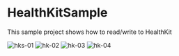 # HealthKitSample
This sample project shows how to read/write to HealthKit

![hks-01](https://cloud.githubusercontent.com/assets/4623150/8017963/33116d94-0bcc-11e5-8068-a79dd93eab73.png)
![hk-02](https://cloud.githubusercontent.com/assets/4623150/8017966/4a32afe2-0bcc-11e5-8bb2-285339e6c843.png)
![hk-03](https://cloud.githubusercontent.com/assets/4623150/8018156/67d4596e-0bd2-11e5-9169-99836f222a59.png)
![hk-04](https://cloud.githubusercontent.com/assets/4623150/8018157/6abe8e06-0bd2-11e5-8df3-38cb3a96e72e.png)
